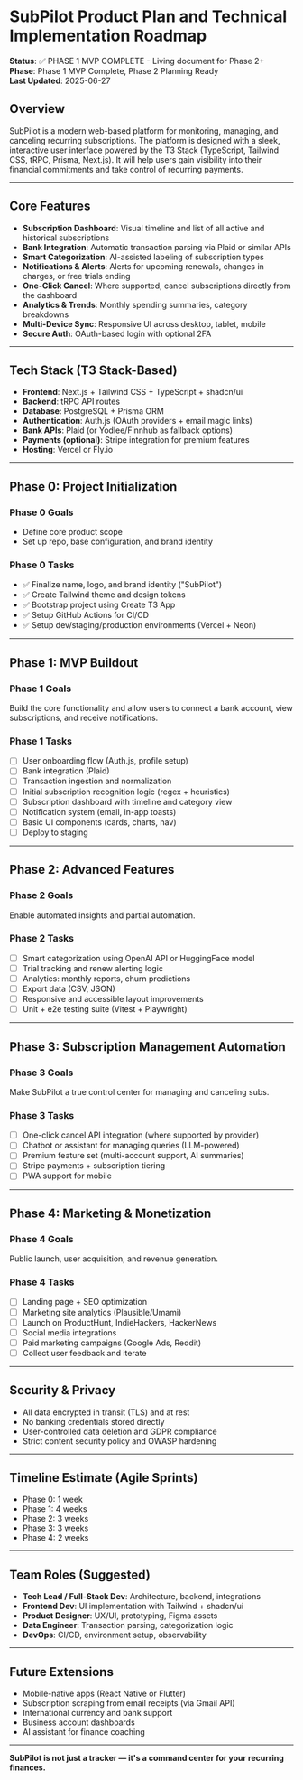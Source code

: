# SubPilot Product Plan and Technical Implementation Roadmap

**Status**: ✅ PHASE 1 MVP COMPLETE - Living document for Phase 2+  
**Phase**: Phase 1 MVP Complete, Phase 2 Planning Ready  
**Last Updated**: 2025-06-27

## Overview

SubPilot is a modern web-based platform for monitoring, managing, and canceling recurring subscriptions. The platform is designed with a sleek, interactive user interface powered by the T3 Stack (TypeScript, Tailwind CSS, tRPC, Prisma, Next.js). It will help users gain visibility into their financial commitments and take control of recurring payments.

---

## Core Features

- **Subscription Dashboard**: Visual timeline and list of all active and historical subscriptions
- **Bank Integration**: Automatic transaction parsing via Plaid or similar APIs
- **Smart Categorization**: AI-assisted labeling of subscription types
- **Notifications & Alerts**: Alerts for upcoming renewals, changes in charges, or free trials ending
- **One-Click Cancel**: Where supported, cancel subscriptions directly from the dashboard
- **Analytics & Trends**: Monthly spending summaries, category breakdowns
- **Multi-Device Sync**: Responsive UI across desktop, tablet, mobile
- **Secure Auth**: OAuth-based login with optional 2FA

---

## Tech Stack (T3 Stack-Based)

- **Frontend**: Next.js + Tailwind CSS + TypeScript + shadcn/ui
- **Backend**: tRPC API routes
- **Database**: PostgreSQL + Prisma ORM
- **Authentication**: Auth.js (OAuth providers + email magic links)
- **Bank APIs**: Plaid (or Yodlee/Finnhub as fallback options)
- **Payments (optional)**: Stripe integration for premium features
- **Hosting**: Vercel or Fly.io

---

## Phase 0: Project Initialization

### Phase 0 Goals

- Define core product scope
- Set up repo, base configuration, and brand identity

### Phase 0 Tasks

- ✅ Finalize name, logo, and brand identity ("SubPilot")
- ✅ Create Tailwind theme and design tokens
- ✅ Bootstrap project using Create T3 App
- ✅ Setup GitHub Actions for CI/CD
- ✅ Setup dev/staging/production environments (Vercel + Neon)

---

## Phase 1: MVP Buildout

### Phase 1 Goals

Build the core functionality and allow users to connect a bank account, view subscriptions, and receive notifications.

### Phase 1 Tasks

- [ ] User onboarding flow (Auth.js, profile setup)
- [ ] Bank integration (Plaid)
- [ ] Transaction ingestion and normalization
- [ ] Initial subscription recognition logic (regex + heuristics)
- [ ] Subscription dashboard with timeline and category view
- [ ] Notification system (email, in-app toasts)
- [ ] Basic UI components (cards, charts, nav)
- [ ] Deploy to staging

---

## Phase 2: Advanced Features

### Phase 2 Goals

Enable automated insights and partial automation.

### Phase 2 Tasks

- [ ] Smart categorization using OpenAI API or HuggingFace model
- [ ] Trial tracking and renew alerting logic
- [ ] Analytics: monthly reports, churn predictions
- [ ] Export data (CSV, JSON)
- [ ] Responsive and accessible layout improvements
- [ ] Unit + e2e testing suite (Vitest + Playwright)

---

## Phase 3: Subscription Management Automation

### Phase 3 Goals

Make SubPilot a true control center for managing and canceling subs.

### Phase 3 Tasks

- [ ] One-click cancel API integration (where supported by provider)
- [ ] Chatbot or assistant for managing queries (LLM-powered)
- [ ] Premium feature set (multi-account support, AI summaries)
- [ ] Stripe payments + subscription tiering
- [ ] PWA support for mobile

---

## Phase 4: Marketing & Monetization

### Phase 4 Goals

Public launch, user acquisition, and revenue generation.

### Phase 4 Tasks

- [ ] Landing page + SEO optimization
- [ ] Marketing site analytics (Plausible/Umami)
- [ ] Launch on ProductHunt, IndieHackers, HackerNews
- [ ] Social media integrations
- [ ] Paid marketing campaigns (Google Ads, Reddit)
- [ ] Collect user feedback and iterate

---

## Security & Privacy

- All data encrypted in transit (TLS) and at rest
- No banking credentials stored directly
- User-controlled data deletion and GDPR compliance
- Strict content security policy and OWASP hardening

---

## Timeline Estimate (Agile Sprints)

- Phase 0: 1 week
- Phase 1: 4 weeks
- Phase 2: 3 weeks
- Phase 3: 3 weeks
- Phase 4: 2 weeks

---

## Team Roles (Suggested)

- **Tech Lead / Full-Stack Dev**: Architecture, backend, integrations
- **Frontend Dev**: UI implementation with Tailwind + shadcn/ui
- **Product Designer**: UX/UI, prototyping, Figma assets
- **Data Engineer**: Transaction parsing, categorization logic
- **DevOps**: CI/CD, environment setup, observability

---

## Future Extensions

- Mobile-native apps (React Native or Flutter)
- Subscription scraping from email receipts (via Gmail API)
- International currency and bank support
- Business account dashboards
- AI assistant for finance coaching

---

**SubPilot is not just a tracker — it's a command center for your recurring finances.**
